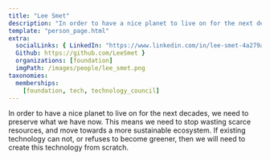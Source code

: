 ```yaml
---
title: "Lee Smet"
description: "In order to have a nice planet to live on for the next decades, we need to preserve what we have now."
template: "person_page.html"
extra:
  socialLinks: { LinkedIn: "https://www.linkedin.com/in/lee-smet-4a279a136/",
  Github: https://github.com/LeeSmet }
  organizations: [foundation]
  imgPath: /images/people/lee_smet.png
taxonomies:
  memberships:
    [foundation, tech, technology_council]
---
```


In order to have a nice planet to live on for the next decades, we need to preserve what we have now. This means we need to stop wasting scarce resources, and move towards a more sustainable ecosystem. If existing technology can not, or refuses to become greener, then we will need to create this technology from scratch.